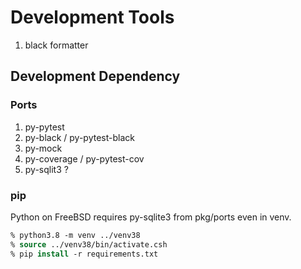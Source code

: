 # Development Tools

1. black formatter

## Development Dependency

### Ports

1. py-pytest
1. py-black / py-pytest-black
1. py-mock
1. py-coverage / py-pytest-cov
1. py-sqlit3 ?

### pip

Python on FreeBSD requires py-sqlite3 from pkg/ports even in venv.

``` csh
% python3.8 -m venv ../venv38
% source ../venv38/bin/activate.csh
% pip install -r requirements.txt
```

